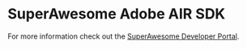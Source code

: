 SuperAwesome Adobe AIR SDK
==========================

For more information check out the [SuperAwesome Developer Portal](http://developers.superawesome.tv/docs/adobeairsdk).
